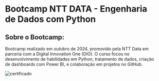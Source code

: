 # Bootcamp NTT DATA - Engenharia de Dados com Python

## Sobre o Bootcamp:
Bootcamp realizado em outubro de 2024, promovido pela NTT Data em parceria com a Digital Innovation One (DIO). O curso focou no desenvolvimento de habilidades em Python, tratamento de dados, criação de dashboards com Power BI, e colaboração em projetos no GitHub.



![certificado](https://github.com/user-attachments/assets/319b01fb-65e4-48fe-9dd7-256e0d2eb78a)


